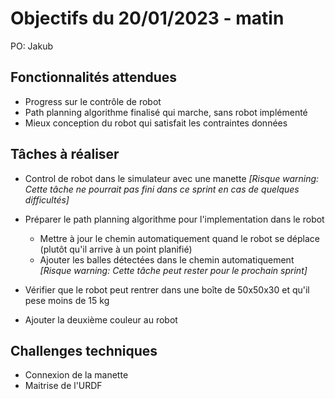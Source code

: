 # Objectifs du 20/01/2023 - matin

PO: Jakub


## Fonctionnalités attendues

- Progress sur le contrôle de robot
- Path planning algorithme finalisé qui marche, sans robot implémenté
- Mieux conception du robot qui satisfait les contraintes données

## Tâches à réaliser

- Control de robot dans le simulateur avec une manette *[Risque warning: Cette tâche ne pourrait pas fini dans ce sprint en cas de quelques difficultés]*
- Préparer le path planning algorithme pour l'implementation dans le robot
    - Mettre à jour le chemin automatiquement quand le robot se déplace (plutôt qu'il arrive à un point planifié)
    - Ajouter les balles détectées dans le chemin automatiquement *[Risque warning: Cette tâche peut rester pour le prochain sprint]*

- Vérifier que le robot peut rentrer dans une boîte de 50x50x30 et qu'il pese moins de 15 kg
- Ajouter la deuxième couleur au robot

## Challenges techniques

- Connexion de la manette
- Maitrise de l'URDF

